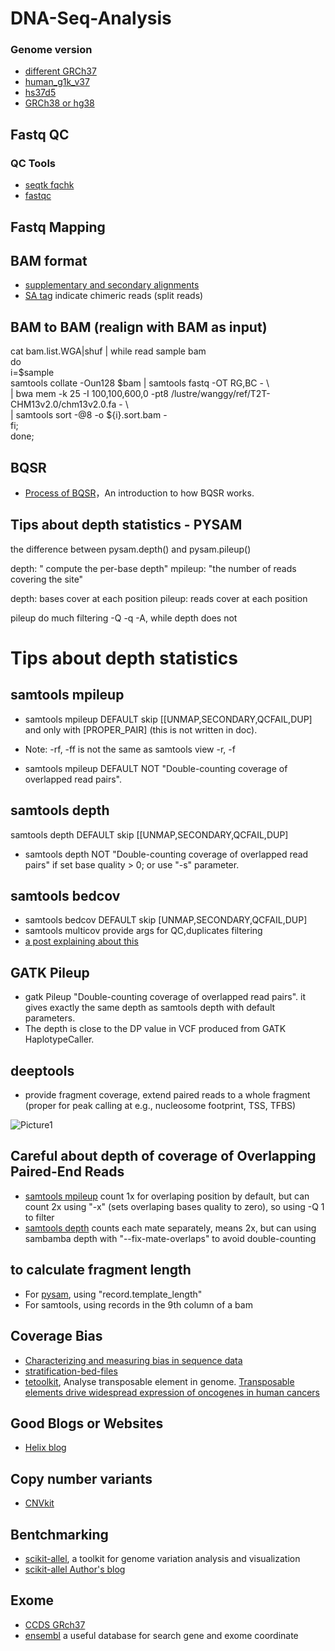 # DNA-Seq-Analysis

### Genome version
* [different GRCh37](https://gatk.broadinstitute.org/hc/en-us/articles/360035890711)
* [human_g1k_v37](ftp://ftp.ncbi.nlm.nih.gov/1000genomes/ftp/technical/reference/human_g1k_v37.fasta.gz)
* [hs37d5](ftp://ftp.1000genomes.ebi.ac.uk/vol1/ftp/technical/reference/phase2_reference_assembly_sequence/hs37d5.fa.gz)
* [GRCh38 or hg38](ftp://ftp.ncbi.nlm.nih.gov/genomes/all/GCA/000/001/405/GCA_000001405.15_GRCh38/seqs_for_alignment_pipelines.ucsc_ids/GCA_000001405.15_GRCh38_no_alt_analysis_set.fna.gz)
 

## Fastq QC
### QC Tools
* [seqtk fqchk](https://blog.liang2.tw/posts/2015/09/seqtk/)
* [fastqc](https://github.com/s-andrews/FastQC)

## Fastq Mapping
## BAM format
* [supplementary and secondary alignments](https://www.cnblogs.com/timeisbiggestboss/p/8856888.html)
* [SA tag](https://www.biostars.org/p/116201/) indicate chimeric reads (split reads)

## BAM to BAM (realign with BAM as input)

cat bam.list.WGA|shuf | while read sample bam  
do  
    i=$sample  
    samtools collate -Oun128 $bam | samtools fastq -OT RG,BC - \  
  | bwa mem -k 25 -I 100,100,600,0 -pt8 /lustre/wanggy/ref/T2T-CHM13v2.0/chm13v2.0.fa - \  
  | samtools sort -@8 -o ${i}.sort.bam -  
    fi;  
done;  

## BQSR
* [Process of BQSR](http://zenfractal.com/2014/01/25/bqsr/)，An introduction to how BQSR works.
## Tips about depth statistics - PYSAM
the difference between pysam.depth() and pysam.pileup()

depth: " compute the per-base depth"
mpileup: "the number of reads covering the site" 

depth: bases cover at each position
pileup: reads cover at each position

pileup do much filtering -Q -q -A, while depth does not 

# Tips about depth statistics

## samtools mpileup
* samtools mpileup DEFAULT skip [[UNMAP,SECONDARY,QCFAIL,DUP] and only with [PROPER_PAIR] (this is not written in doc).
* Note: -rf, -ff is not the same as samtools view -r, -f

* samtools mpileup DEFAULT NOT "Double-counting coverage of overlapped read pairs".

## samtools depth
samtools depth DEFAULT skip [[UNMAP,SECONDARY,QCFAIL,DUP]
* samtools depth NOT "Double-counting coverage of overlapped read pairs" if set base quality > 0; or use "-s" parameter.

## samtools bedcov
* samtools bedcov DEFAULT skip [UNMAP,SECONDARY,QCFAIL,DUP]
* samtools multicov provide args for QC,duplicates filtering
* [a post explaining about this](https://www.biostars.org/p/195497/)

## GATK Pileup
* gatk Pileup "Double-counting coverage of overlapped read pairs". it gives exactly the same depth as samtools depth with default parameters.
* The depth is close to the DP value in VCF produced from GATK HaplotypeCaller. 

## deeptools
* provide fragment coverage, extend paired reads to a whole fragment (proper for peak calling at e.g., nucleosome footprint, TSS, TFBS)

![Picture1](https://user-images.githubusercontent.com/28535831/169742275-974a06f8-c563-4223-a4e5-84d29c152ed1.png)


## Careful about depth of coverage of Overlapping Paired-End Reads
* [samtools mpileup](https://www.biostars.org/p/87299/#284421) count 1x for overlaping position by default, but can count 2x using "-x" (sets overlaping bases quality to zero), so using -Q 1 to filter
* [samtools depth](https://www.biostars.org/p/323047/) counts each mate separately, means 2x, but can using sambamba depth with "--fix-mate-overlaps" to avoid double-counting
## to calculate fragment length
* For [pysam](https://www.biostars.org/p/312885/), using "record.template_length"
* For samtools, using records in the 9th column of a bam

## Coverage Bias
* [Characterizing and measuring bias in sequence data](https://genomebiology.biomedcentral.com/articles/10.1186/gb-2013-14-5-r51)
* [stratification-bed-files](https://github.com/ga4gh/benchmarking-tools/tree/master/resources/stratification-bed-files)
* [tetoolkit](https://github.com/mhammell-laboratory/tetoolkit), Analyse transposable element in genome. [Transposable elements drive widespread expression of oncogenes in human cancers](https://sci-hub.tw/10.1038/s41588-019-0373-3)

## Good Blogs or Websites
* [Helix blog](https://blog.helix.com/blog/)


## Copy number variants
* [CNVkit](https://github.com/etal/cnvkit)

## Bentchmarking
* [scikit-allel](https://scikit-allel.readthedocs.io/en/stable/stats/mendel.html), a toolkit for genome variation analysis and visualization
* [scikit-allel Author's blog](https://alimanfoo.github.io/)

## Exome
* [CCDS GRch37](ftp://ftp.ncbi.nih.gov/pub/CCDS/archive/Hs37.3/)
* [ensembl](http://asia.ensembl.org/Homo_sapiens/Gene/Summary?db=core;g=ENSG00000221957;r=19:54832676-54848569) a useful database for search gene and exome coordinate
